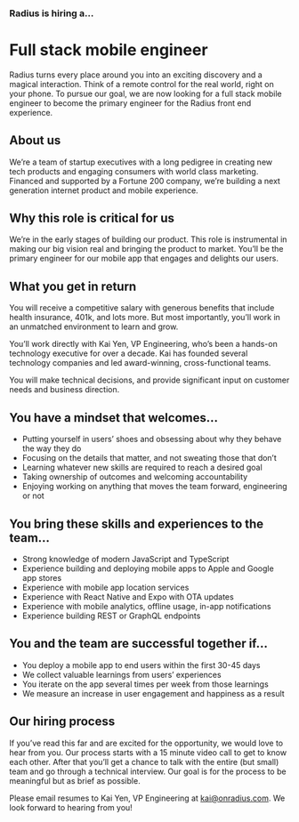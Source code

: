 ### Radius is hiring a...

# Full stack mobile engineer

Radius turns every place around you into an exciting discovery and a magical interaction. Think of a remote control for the real world, right on your phone. To pursue our goal, we are now looking for a full stack mobile engineer to become the primary engineer for the Radius front end experience.

## About us
We’re a team of startup executives with a long pedigree in creating new tech products and engaging consumers with world class marketing. Financed and supported by a Fortune 200 company, we’re building a next generation internet product and mobile experience.

## Why this role is critical for us
We’re in the early stages of building our product. This role is instrumental in making our big vision real and bringing the product to market. You’ll be the primary engineer for our mobile app that engages and delights our users.

## What you get in return
You will receive a competitive salary with generous benefits that include health insurance, 401k, and lots more. But most importantly, you’ll work in an unmatched environment to learn and grow.

You’ll work directly with Kai Yen, VP Engineering, who’s been a hands-on technology executive for over a decade. Kai has founded several technology companies and led award-winning, cross-functional teams. 

You will make technical decisions, and provide significant input on customer needs and business direction.

## You have a mindset that welcomes...
* Putting yourself in users’ shoes and obsessing about why they behave the way they do
* Focusing on the details that matter, and not sweating those that don’t
* Learning whatever new skills are required to reach a desired goal
* Taking ownership of outcomes and welcoming accountability
* Enjoying working on anything that moves the team forward, engineering or not

## You bring these skills and experiences to the team...
* Strong knowledge of modern JavaScript and TypeScript
* Experience building and deploying mobile apps to Apple and Google app stores
* Experience with mobile app location services
* Experience with React Native and Expo with OTA updates
* Experience with mobile analytics, offline usage, in-app notifications
* Experience building REST or GraphQL endpoints

## You and the team are successful together if...
* You deploy a mobile app to end users within the first 30-45 days
* We collect valuable learnings from users’ experiences
* You iterate on the app several times per week from those learnings
* We measure an increase in user engagement and happiness as a result

## Our hiring process
If you’ve read this far and are excited for the opportunity, we would love to hear from you. Our process starts with a 15 minute video call to get to know each other. After that you’ll get a chance to talk with the entire (but small) team and go through a technical interview. Our goal is for the process to be meaningful but as brief as possible.

Please email resumes to Kai Yen, VP Engineering at kai@onradius.com. We look forward to hearing from you!
